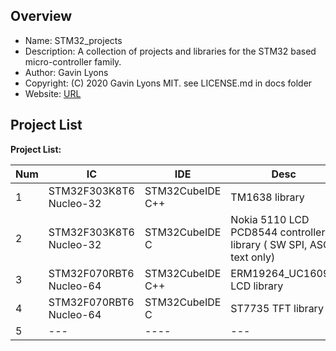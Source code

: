 Overview
--------------------------------------------
* Name: STM32_projects
* Description: A collection of projects and libraries for the STM32 based micro-controller family.
* Author: Gavin Lyons 
* Copyright: (C) 2020 Gavin Lyons MIT. see LICENSE.md in docs folder
* Website: [URL](https://gavinlyonsrepo.github.io/)

Project List
-----------------------------------------

**Project List:**

| Num | IC | IDE | Desc | Link |
| --- | --- | --- | --- | --- |
| 1 |  STM32F303K8T6 Nucleo-32 | STM32CubeIDE C++ | TM1638 library | [URL ](projects/tm1638plus) |
| 2 |  STM32F303K8T6 Nucleo-32  | STM32CubeIDE C | 	Nokia 5110 LCD PCD8544 controller library ( SW SPI, ASCII text only)| [URL ](projects/nokiatext)|
| 3 |  STM32F070RBT6 Nucleo-64 | STM32CubeIDE C++ | ERM19264_UC1609C LCD library| [URL ](projects/ERM19264_UC1609C)|
| 4 |  STM32F070RBT6 Nucleo-64 | STM32CubeIDE C  | ST7735 TFT library | [URL ](projects/ST7735)||
| 5 |  --- |---- | --- | --- |
